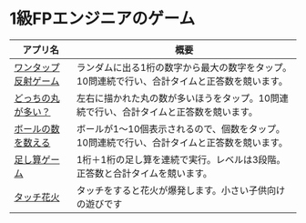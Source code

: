 # 1級FPエンジニアのゲーム

|アプリ名|概要|
| ---- | ---- |
| [ワンタップ反射ゲーム](https://dba-finance-feedback.github.io/games/biggest_number.html)|ランダムに出る1桁の数字から最大の数字をタップ。10問連続で行い、合計タイムと正答数を競います。|
| [どっちの丸が多い？](https://dba-finance-feedback.github.io/games/which_is_more.html)|左右に描かれた丸の数が多いほうをタップ。10問連続で行い、合計タイムと正答数を競います。|
| [ボールの数を数える](https://dba-finance-feedback.github.io/games/how_many_bolls.html)|ボールが1～10個表示されるので、個数をタップ。10問連続で行い、合計タイムと正答数を競います。|
| [足し算ゲーム](https://dba-finance-feedback.github.io/games/how_many_bolls.html)|1桁＋1桁の足し算を連続で実行。レベルは3段階。正答数と合計タイムを競います。|
| [タッチ花火](https://dba-finance-feedback.github.io/games/fireworks_touch_app.html)|タッチをすると花火が爆発します。小さい子供向けの遊びです|
